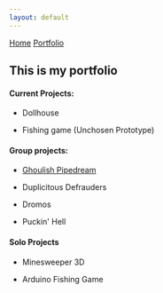 ```yaml
---
layout: default
---
```


[Home](./)  [Portfolio](./portfolio.html)

## This is my portfolio


#### Current Projects:

*   Dollhouse

*   Fishing game (Unchosen Prototype)

#### Group projects:

*   [Ghoulish Pipedream](./ghoulishpipedream)

*   Duplicitous Defrauders

*   Dromos

*   Puckin' Hell

#### Solo Projects

*   Minesweeper 3D

*   Arduino Fishing Game




